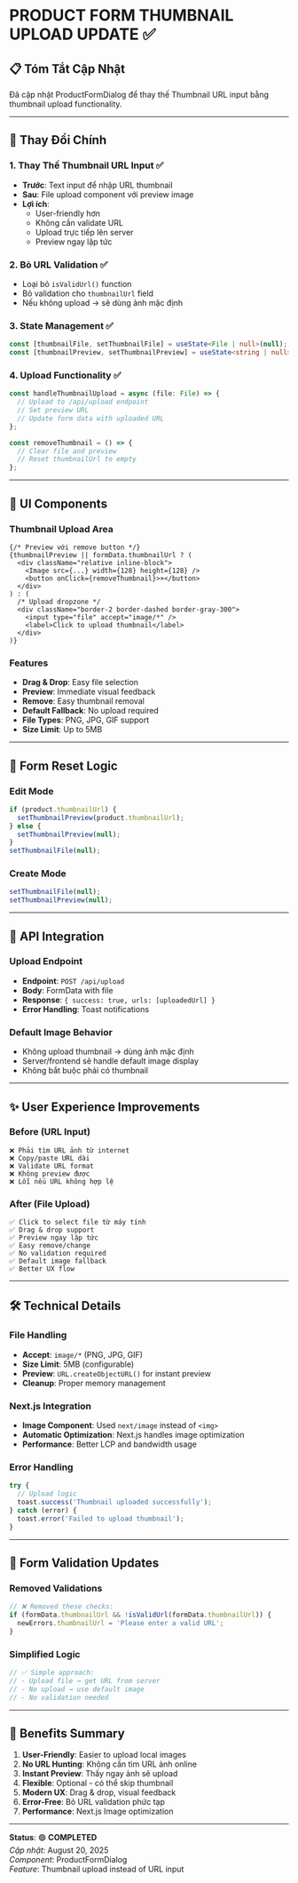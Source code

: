 # PRODUCT FORM THUMBNAIL UPLOAD UPDATE ✅

## 📋 Tóm Tắt Cập Nhật

Đã cập nhật ProductFormDialog để thay thế Thumbnail URL input bằng thumbnail upload functionality.

---

## 🔧 Thay Đổi Chính

### 1. **Thay Thế Thumbnail URL Input** ✅
- **Trước**: Text input để nhập URL thumbnail
- **Sau**: File upload component với preview image
- **Lợi ích**: 
  - User-friendly hơn
  - Không cần validate URL
  - Upload trực tiếp lên server
  - Preview ngay lập tức

### 2. **Bỏ URL Validation** ✅
- Loại bỏ `isValidUrl()` function
- Bỏ validation cho `thumbnailUrl` field
- Nếu không upload → sẽ dùng ảnh mặc định

### 3. **State Management** ✅
```typescript
const [thumbnailFile, setThumbnailFile] = useState<File | null>(null);
const [thumbnailPreview, setThumbnailPreview] = useState<string | null>(null);
```

### 4. **Upload Functionality** ✅
```typescript
const handleThumbnailUpload = async (file: File) => {
  // Upload to /api/upload endpoint
  // Set preview URL
  // Update form data with uploaded URL
};

const removeThumbnail = () => {
  // Clear file and preview
  // Reset thumbnailUrl to empty
};
```

---

## 🎨 UI Components

### Thumbnail Upload Area
```tsx
{/* Preview với remove button */}
{thumbnailPreview || formData.thumbnailUrl ? (
  <div className="relative inline-block">
    <Image src={...} width={128} height={128} />
    <button onClick={removeThumbnail}>×</button>
  </div>
) : (
  /* Upload dropzone */
  <div className="border-2 border-dashed border-gray-300">
    <input type="file" accept="image/*" />
    <label>Click to upload thumbnail</label>
  </div>
)}
```

### Features
- **Drag & Drop**: Easy file selection
- **Preview**: Immediate visual feedback
- **Remove**: Easy thumbnail removal
- **Default Fallback**: No upload required
- **File Types**: PNG, JPG, GIF support
- **Size Limit**: Up to 5MB

---

## 🔄 Form Reset Logic

### Edit Mode
```typescript
if (product.thumbnailUrl) {
  setThumbnailPreview(product.thumbnailUrl);
} else {
  setThumbnailPreview(null);
}
setThumbnailFile(null);
```

### Create Mode
```typescript
setThumbnailFile(null);
setThumbnailPreview(null);
```

---

## 📡 API Integration

### Upload Endpoint
- **Endpoint**: `POST /api/upload`
- **Body**: FormData with file
- **Response**: `{ success: true, urls: [uploadedUrl] }`
- **Error Handling**: Toast notifications

### Default Image Behavior
- Không upload thumbnail → dùng ảnh mặc định
- Server/frontend sẽ handle default image display
- Không bắt buộc phải có thumbnail

---

## ✨ User Experience Improvements

### Before (URL Input)
```
❌ Phải tìm URL ảnh từ internet
❌ Copy/paste URL dài
❌ Validate URL format
❌ Không preview được
❌ Lỗi nếu URL không hợp lệ
```

### After (File Upload)
```
✅ Click to select file từ máy tính
✅ Drag & drop support
✅ Preview ngay lập tức  
✅ Easy remove/change
✅ No validation required
✅ Default image fallback
✅ Better UX flow
```

---

## 🛠️ Technical Details

### File Handling
- **Accept**: `image/*` (PNG, JPG, GIF)
- **Size Limit**: 5MB (configurable)
- **Preview**: `URL.createObjectURL()` for instant preview
- **Cleanup**: Proper memory management

### Next.js Integration
- **Image Component**: Used `next/image` instead of `<img>`
- **Automatic Optimization**: Next.js handles image optimization
- **Performance**: Better LCP and bandwidth usage

### Error Handling
```typescript
try {
  // Upload logic
  toast.success('Thumbnail uploaded successfully');
} catch (error) {
  toast.error('Failed to upload thumbnail');
}
```

---

## 📝 Form Validation Updates

### Removed Validations
```typescript
// ❌ Removed these checks:
if (formData.thumbnailUrl && !isValidUrl(formData.thumbnailUrl)) {
  newErrors.thumbnailUrl = 'Please enter a valid URL';
}
```

### Simplified Logic
```typescript
// ✅ Simple approach:
// - Upload file → get URL from server
// - No upload → use default image
// - No validation needed
```

---

## 🎯 Benefits Summary

1. **User-Friendly**: Easier to upload local images
2. **No URL Hunting**: Không cần tìm URL ảnh online
3. **Instant Preview**: Thấy ngay ảnh sẽ upload
4. **Flexible**: Optional - có thể skip thumbnail
5. **Modern UX**: Drag & drop, visual feedback
6. **Error-Free**: Bỏ URL validation phức tạp
7. **Performance**: Next.js Image optimization

---

**Status**: 🟢 **COMPLETED**  
*Cập nhật*: August 20, 2025  
*Component*: ProductFormDialog  
*Feature*: Thumbnail upload instead of URL input
